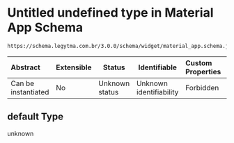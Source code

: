 # Untitled undefined type in Material App Schema

```txt
https://schema.legytma.com.br/3.0.0/schema/widget/material_app.schema.json#/properties/routes/default
```




| Abstract            | Extensible | Status         | Identifiable            | Custom Properties | Additional Properties | Access Restrictions | Defined In                                                                                     |
| :------------------ | ---------- | -------------- | ----------------------- | :---------------- | --------------------- | ------------------- | ---------------------------------------------------------------------------------------------- |
| Can be instantiated | No         | Unknown status | Unknown identifiability | Forbidden         | Allowed               | none                | [material_app.schema.json\*](../schema/widget/material_app.schema.json) |

## default Type

unknown
